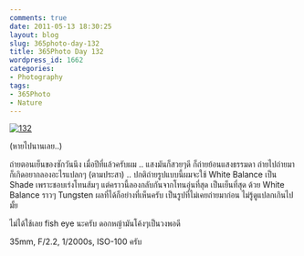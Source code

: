 ```yaml
---
comments: true
date: 2011-05-13 18:30:25
layout: blog
slug: 365photo-day-132
title: 365Photo Day 132
wordpress_id: 1662
categories:
- Photography
tags:
- 365Photo
- Nature
---
```


[![132](http://files.armno.in.th/uploads/2011/05/132_thumb.jpg)](http://files.armno.in.th/uploads/2011/05/132.jpg)

(หายไปนานเลย..)

ถ่ายตอนเย็นของซักวันนึง เมื่อปีที่แล้วครับผม .. แสงมันก็สวยๆดี ก็ถ่ายย้อนแสงธรรมดา ถ่ายไปถ่ายมาก็เกิดอยากลองอะไรแปลกๆ (ตามประสา) .. ปกติถ่ายรูปแบบนี้ผมจะใช้ White Balance เป็น Shade เพราะชอบเร่งโทนส้มๆ แต่คราวนี้ลองกลับกันจากโทนอุ่นที่สุด เป็นเย็นที่สุด ด้วย White Balance ราวๆ Tungsten ผลที่ได้ก็อย่างที่เห็นครับ เป็นรูปที่ไม่เคยถ่ายมาก่อน ไม่รู้ดูแปลกเกินไปมั้ย

ไม่ได้ใช้เลย fish eye นะครับ ดอกหญ้ามันโค้งๆเป็นวงพอดี

35mm, F/2.2, 1/2000s, ISO-100 ครับ
